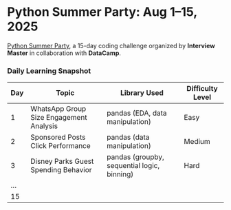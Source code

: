 # Python Summer Party: Aug 1–15, 2025

[Python Summer Party](https://www.interviewmaster.ai/python-party/home/), a 15-day coding challenge organized by **Interview Master** in collaboration with **DataCamp**.

### Daily Learning Snapshot

| Day | Topic | Library Used | Difficulty Level |
|------|-------------------------|-------------------------|-----------|
| 1 | WhatsApp Group Size Engagement Analysis | pandas (EDA, data manipulation) | Easy |
| 2 | Sponsored Posts Click Performance | pandas (data manipulation) | Medium |
| 3 | Disney Parks Guest Spending Behavior | pandas (groupby, sequential logic, binning) | Hard |
| … |  |  |  |
| 15 |  |  |  |